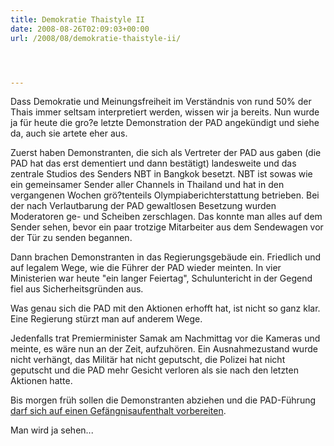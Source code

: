 ```yaml
---
title: Demokratie Thaistyle II
date: 2008-08-26T02:09:03+00:00
url: /2008/08/demokratie-thaistyle-ii/




---
```

Dass Demokratie und Meinungsfreiheit im Verständnis von rund 50% der Thais immer seltsam interpretiert werden, wissen wir ja bereits. Nun wurde ja für heute die gro?e letzte Demonstration der <span class="caps">PAD</span> angekündigt und siehe da, auch sie artete eher aus.

Zuerst haben Demonstranten, die sich als Vertreter der <span class="caps">PAD</span> aus gaben (die <span class="caps">PAD</span> hat das erst dementiert und dann bestätigt) landesweite und das zentrale Studios des Senders <span class="caps">NBT</span> in Bangkok besetzt. <span class="caps">NBT</span> ist sowas wie ein gemeinsamer Sender aller Channels in Thailand und hat in den vergangenen Wochen grö?tenteils Olympiaberichterstattung betrieben. Bei der nach Verlautbarung der <span class="caps">PAD</span> gewaltlosen Besetzung wurden Moderatoren ge- und Scheiben zerschlagen. Das konnte man alles auf dem Sender sehen, bevor ein paar trotzige Mitarbeiter aus dem Sendewagen vor der Tür zu senden begannen.

Dann brachen Demonstranten in das Regierungsgebäude ein. Friedlich und auf legalem Wege, wie die Führer der <span class="caps">PAD</span> wieder meinten. In vier Ministerien war heute "ein langer Feiertag", Schuluntericht in der Gegend fiel aus Sicherheitsgründen aus.

Was genau sich die <span class="caps">PAD</span> mit den Aktionen erhofft hat, ist nicht so ganz klar. Eine Regierung stürzt man auf anderem Wege.

Jedenfalls trat Premierminister Samak am Nachmittag vor die Kameras und meinte, es wäre nun an der Zeit, aufzuhören. Ein Ausnahmezustand wurde nicht verhängt, das Militär hat nicht geputscht, die Polizei hat nicht geputscht und die <span class="caps">PAD</span> mehr Gesicht verloren als sie nach den letzten Aktionen hatte.

Bis morgen früh sollen die Demonstranten abziehen und die <span class="caps">PAD</span>-Führung [darf sich auf einen Gefängnisaufenthalt vorbereiten][1].

Man wird ja sehen...

 [1]: http://nationmultimedia.com/2008/08/26/politics/politics_30081612.php
